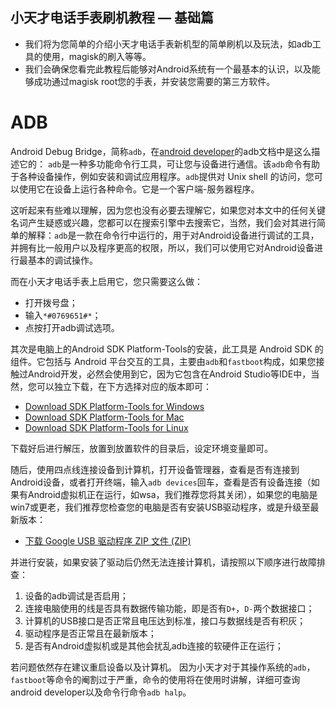 ## 小天才电话手表刷机教程 — 基础篇
- 我们将为您简单的介绍小天才电话手表新机型的简单刷机以及玩法，如adb工具的使用，magisk的刷入等等。
- 我们会确保您看完此教程后能够对Android系统有一个最基本的认识，以及能够成功通过magisk root您的手表，并安装您需要的第三方软件。

# ADB
Android Debug Bridge，简称`adb`，在[android developer](https://developer.android.com/)的adb文档中是这么描述它的：
`adb`是一种多功能命令行工具，可让您与设备进行通信。该`adb`命令有助于各种设备操作，例如安装和调试应用程序。`adb`提供对 Unix shell 的访问，您可以使用它在设备上运行各种命令。它是一个客户端-服务器程序。

这听起来有些难以理解，因为您也没有必要去理解它，如果您对本文中的任何关键名词产生疑惑或兴趣，您都可以在搜索引擎中去搜索它，当然，我们会对其进行简单的解释：`adb`是一款在命令行中运行的，用于对Android设备进行调试的工具，并拥有比一般用户以及程序更高的权限，所以，我们可以使用它对Android设备进行最基本的调试操作。

而在小天才电话手表上启用它，您只需要这么做：
 - 打开拨号盘；
 - 输入`*#0769651#*`；
 - 点按打开adb调试选项。

其次是电脑上的Android SDK Platform-Tools的安装，此工具是 Android SDK 的组件。它包括与 Android 平台交互的工具，主要由`adb`和`fastboot`构成，如果您接触过Android开发，必然会使用到它，因为它包含在Android Studio等IDE中，当然，您可以独立下载，在下方选择对应的版本即可：
 - [Download SDK Platform-Tools for Windows](https://dl.google.com/android/repository/platform-tools-latest-windows.zip)
 - [Download SDK Platform-Tools for Mac](https://dl.google.com/android/repository/platform-tools-latest-darwin.zip)
 - [Download SDK Platform-Tools for Linux](https://dl.google.com/android/repository/platform-tools-latest-linux.zip)

下载好后进行解压，放置到放置软件的目录后，设定环境变量即可。

随后，使用四点线连接设备到计算机，打开设备管理器，查看是否有连接到Android设备，或者打开终端，输入`adb devices`回车，查看是否有设备连接（如果有Android虚拟机正在运行，如wsa，我们推荐您将其关闭），如果您的电脑是win7或更老，我们推荐您检查您的电脑是否有安装USB驱动程序，或是升级至最新版本：
 - [下载 Google USB 驱动程序 ZIP 文件 (ZIP)](https://dl.google.com/android/repository/usb_driver_r13-windows.zip)

并进行安装，如果安装了驱动后仍然无法连接计算机，请按照以下顺序进行故障排查：
 1. 设备的adb调试是否启用；
 2. 连接电脑使用的线是否具有数据传输功能，即是否有`D+`，`D-`两个数据接口；
 3. 计算机的USB接口是否正常且电压达到标准，接口与数据线是否有积灰；
 4. 驱动程序是否正常且在最新版本；
 5. 是否有Android虚拟机或是其他会扰乱adb连接的软硬件正在运行；

若问题依然存在建议重启设备以及计算机。
因为小天才对于其操作系统的`adb`，`fastboot`等命令的阉割过于严重，命令的使用将在使用时讲解，详细可查询android developer以及命令行命令`adb halp`。

